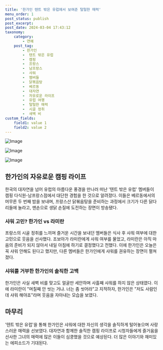 ```yaml
---
title: '한가인 텐트 밖은 유럽에서 보여준 털털한 매력'
menu_order: 1
post_status: publish
post_excerpt: 
post_date: 2024-03-04 17:43:12
taxonomy:
    category:
        - 연예
    post_tag:
        - 한가인
        -  텐트 밖은 유럽
        -  캠핑
        -  프랑스
        -  남프랑스
        -  샤워
        -  멤버들
        -  닭볶음탕
        -  베르동
        -  대자연
        -  자유로운 라이프
        -  유럽 여행
        -  털털한 매력
        -  시골 정취
        -  새벽 비
custom_fields:
    field1: value 1
    field2: value 2
---
```


![Image](https://mimgnews.pstatic.net/image/076/2024/03/03/2024030301000147800012001_20240303204102536.jpg?type=w540)

![Image](https://ssl.pstatic.net/mimgnews/image/076/2024/03/03/2024030301000147800012002_20240303204102543.jpg?type=w540)

![Image](https://mimgnews.pstatic.net/image/076/2024/03/03/2024030301000147800012003_20240303204102548.jpg?type=w540)

## 한가인의 자유로운 캠핑 라이프
한국의 대자연을 넘어 유럽의 아름다운 풍경을 만나러 떠난 '텐트 밖은 유럽' 멤버들이 캠핑 다식원-남프랑스점에서 대단한 경험을 한 것으로 알려졌다. 이들은 베르동에서의 머무른 두 번째 밤을 보내며, 프랑스산 닭볶음탕을 준비하는 과정에서 크기가 다른 닭다리들에 놀라고, 맨손으로 생닭 손질에 도전하는 장면이 방송됐다.
### 샤워 고민? 한가인 vs 라미란
프랑스의 시골 정취를 느끼며 즐거운 시간을 보내던 멤버들은 식사 후 샤워 여부에 대한 고민으로 웃음을 선사했다. 조보아가 라미란에게 샤워 여부를 물었고, 라미란은 아직 마음의 준비가 되지 않아서 내일 아침에 하기로 결정했다고 전했다. 이에 한가인은 오늘은 꼭 샤워 안해도 된다고 했지만, 다른 멤버들은 한가인에게 샤워를 권유하는 장면이 펼쳐졌다.
### 샤워를 거부한 한가인의 솔직한 고백
한가인은 사실 새벽 비를 맞고도 얼굴만 세안하며 사흘째 샤워를 하지 않은 상태였다. 이에 라미란이 "며칠째 안 씻는 거냐. 너는 좀 씻어라"고 지적하자, 한가인은 "저도 사람인데 샤워 해야죠"라며 웃음을 자아내는 모습을 보였다.
## 마무리
'텐트 밖은 유럽'을 통해 한가인은 샤워에 대한 자신의 생각을 솔직하게 털어놓으며 사랑스러운 매력을 선보였다. 대자연과 함께한 솔직한 캠핑 라이프로 시청자들에게 즐거움을 선사한 그녀의 매력에 많은 이들이 심쿵했을 것으로 예상된다. 더 많은 이야기와 재미있는 에피소드가 기대된다.
